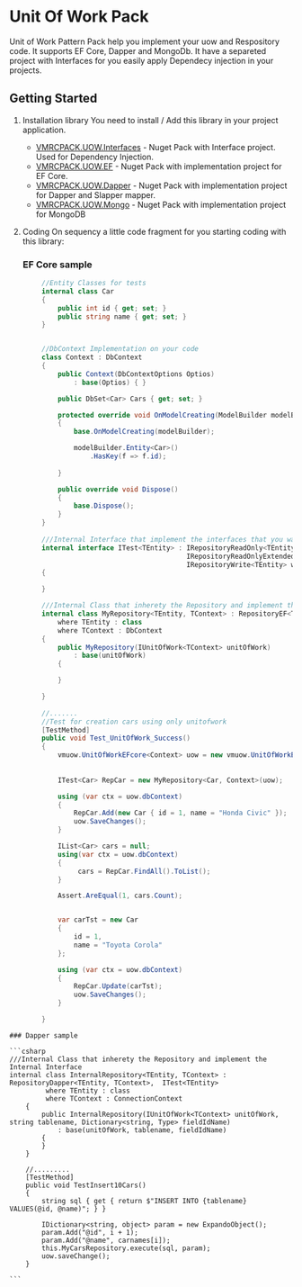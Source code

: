 # Unit Of Work Pack

Unit of Work Pattern Pack help you implement your uow and Respository code. 
It supports EF Core, Dapper and MongoDb.
It have a separeted project with Interfaces for you easily apply Dependecy injection in your projects.


## Getting Started

1.  Installation library
    You need to install / Add this library in your project application. 
    
    * [VMRCPACK.UOW.Interfaces](https://www.nuget.org/packages/VMRCPACK.UOW.Interfaces/) - Nuget Pack with Interface project. Used for Dependency Injection.
    * [VMRCPACK.UOW.EF](https://www.nuget.org/packages/VMRCPACK.UOW.EF/) - Nuget Pack with implementation project for EF Core.
    * [VMRCPACK.UOW.Dapper](https://www.nuget.org/packages/VMRCPACK.UOW.Dapper/) - Nuget Pack with implementation project for Dapper and Slapper mapper.
    * [VMRCPACK.UOW.Mongo](https://www.nuget.org/packages/VMRCPACK.UOW.Mongo/) - Nuget Pack with implementation project for MongoDB
    
2.  Coding
    On sequency a little code fragment for you starting coding with this library:
    
    
    
    ### EF Core sample

```csharp
        //Entity Classes for tests
        internal class Car
        {
            public int id { get; set; }
            public string name { get; set; }
        }


        //DbContext Implementation on your code
        class Context : DbContext
        {
            public Context(DbContextOptions Optios)
                : base(Optios) { }

            public DbSet<Car> Cars { get; set; }

            protected override void OnModelCreating(ModelBuilder modelBuilder)
            {
                base.OnModelCreating(modelBuilder);

                modelBuilder.Entity<Car>()
                    .HasKey(f => f.id);
                   
            }

            public override void Dispose()
            {
                base.Dispose();
            }
        }
        
        ///Internal Interface that implement the interfaces that you want
        internal interface ITest<TEntity> : IRepositoryReadOnly<TEntity>,
                                            IRepositoryReadOnlyExtended<TEntity>,
                                            IRepositoryWrite<TEntity> where TEntity : class
        {

        }

        ///Internal Class that inherety the Repository and implement the Internal Interface
        internal class MyRepository<TEntity, TContext> : RepositoryEF<TEntity, TContext>, ITest<TEntity>
            where TEntity : class
            where TContext : DbContext
        {
            public MyRepository(IUnitOfWork<TContext> unitOfWork)
                : base(unitOfWork)
            {

            }

        }
        
        //.......
        //Test for creation cars using only unitofwork 
        [TestMethod]
        public void Test_UnitOfWork_Success()
        {
            vmuow.UnitOfWorkEFcore<Context> uow = new vmuow.UnitOfWorkEFcore<Context>(new DbContextOptionsBuilder<Context>()
                                                                                .UseInMemoryDatabase("Teste"));
                                                                                
            ITest<Car> RepCar = new MyRepository<Car, Context>(uow);

            using (var ctx = uow.dbContext)
            {
                RepCar.Add(new Car { id = 1, name = "Honda Civic" });
                uow.SaveChanges();
            }

            IList<Car> cars = null;
            using(var ctx = uow.dbContext)
            {
                 cars = RepCar.FindAll().ToList();
            }

            Assert.AreEqual(1, cars.Count);


            var carTst = new Car
            {
                id = 1,
                name = "Toyota Corola"
            };

            using (var ctx = uow.dbContext)
            {
                RepCar.Update(carTst);
                uow.SaveChanges();
            }

        }

```

    ### Dapper sample
    
    ```csharp
    ///Internal Class that inherety the Repository and implement the Internal Interface
    internal class InternalRepository<TEntity, TContext> : RepositoryDapper<TEntity, TContext>,  ITest<TEntity>
             where TEntity : class
             where TContext : ConnectionContext
        {
            public InternalRepository(IUnitOfWork<TContext> unitOfWork, string tablename, Dictionary<string, Type> fieldIdName)
                : base(unitOfWork, tablename, fieldIdName)
            {
            }
        }
        
        //......... 
        [TestMethod]
        public void TestInsert10Cars()
        {
            string sql { get { return $"INSERT INTO {tablename} VALUES(@id, @name)"; } }
            
            IDictionary<string, object> param = new ExpandoObject();
            param.Add("@id", i + 1);
            param.Add("@name", carnames[i]);
            this.MyCarsRepository.execute(sql, param);
            uow.saveChange();
        }
    
    ```
    
    
